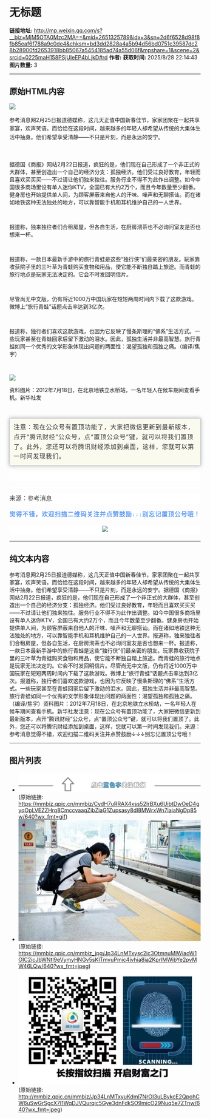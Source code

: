 # 无标题

**链接地址:** http://mp.weixin.qq.com/s?__biz=MjM5OTA0Mzc2MA==&mid=2651325789&idx=3&sn=2d6f6528d98f8fb85eaf6f788a9c0de4&chksm=bd3dd2828a4a5b94d56bd0751c39587dc28b28900fd2653918bb85067a5454185ad74a55d06f&mpshare=1&scene=2&srcid=0225maH158PSjUleEP4bLjkD#rd
**作者:** 
**获取时间:** 2025/8/28 22:14:43
**图片数量:** 3

---

## 原始HTML内容

<p><img class="__bg_gif" data-ratio="0.10625" data-src="https://mmbiz.qpic.cn/mmbiz/CydH7uRRAX4xss52IrBXu6UibtDwOeD4gyqOpLVEZZHrq8CmccvaaqZibZiaG1Zupsasy8dI8MWrxWn7iaiaNgDp85w/640?wx_fmt=gif" data-type="gif" data-w="640" style="color: rgb(62, 62, 62);font-size: 16px;line-height: 25.6px;white-space: normal;text-align: center;box-sizing: border-box !important;word-wrap: break-word !important;overflow-wrap: break-word !important;visibility: visible !important;width: auto !important;background-color: rgb(255, 255, 255);" width="auto" src="./images/image_1.jpg"></p><p><span style="line-height: 1.6;">参考消息网2月25日报道德媒称，这几天正值中国新春佳节，家家团聚在一起共享家宴，欢声笑语。而恰恰在这段时间，越来越多的年轻人却希望从传统的大集体生活中抽身。他们希望享受清静——不只是片刻，而是永远的安宁。</span><br></p><p><span style="line-height: 1.6;"><br></span></p><p>据德国《商报》网站2月22日报道，疯狂的是，他们现在自己形成了一个非正式的大群体，甚至创造出一个自己的经济分支：孤独经济。他们受过良好教育，年轻而且喜欢买买买——不过请让他们独来独往。服务行业不得不为此作出调整。如今中国很多商场里设有单人迷你KTV，全国已有大约2万个，而且今年数量至少翻番。健身房也开始提供单人间，为顾客屏蔽来自他人的汗味、噪声和无聊搭讪。而在诸如地铁这种无法独处的地方，可以靠智能手机和耳机维护自己的一人世界。</p><p><br></p><p>报道称，独来独往者们合租房屋，但各自生活，在厨房沏茶也不必询问室友是否也想来一杯。</p><p><br></p><p>报道称，一款日本最新手游中的旅行青蛙是这些“独行侠”们最亲密的朋友。玩家靠收获院子里的三叶草为青蛙购买食物和用品，使它能不断独自踏上旅途。而青蛙的旅行地点是玩家无法决定的。它会不时发回明信片。</p><p><br></p><p>尽管尚无中文版，仍有将近1000万中国玩家在短短两周时间内下载了这款游戏。微博上“旅行青蛙”话题点击率达到3亿次。</p><p><br></p><p>报道称，独行者们喜欢这款游戏，也因为它反映了慢条斯理的“佛系”生活方式。一些玩家甚至在青蛙回家后留下激动的泪水。因此，孤独生活并非最高智慧。旅行青蛙如同一个优秀的文学形象体现出问题的两面性：渴望孤独和孤独之痛。（编译/焦宇）</p><p><br></p><p><img class="_2pXgak5v8oUN3AADfbu6QU" data-ratio="0.666" data-src="https://mmbiz.qpic.cn/mmbiz_jpg/Jp34LnMTxysc2ic3OtmnuMIWiaoW1OIC2icJbWNtl9eVymyHNGv5sKITmvuPmic4jvhia8ia2KprlMWibYe2pvMW46LQw/640?wx_fmt=jpeg" data-type="jpeg" data-w="500" style="-webkit-tap-highlight-color: transparent;border: 0px;width: 680px;display: block;" src="./images/image_2.jpg"></p><p><span style="font-size: 14px;">资料图片：2012年7月18日，在北京地铁立水桥站，一名年轻人在候车期间查看手机。新华社发</span></p><p><br></p><section style="max-width: 100%;box-sizing: border-box;color: rgb(62, 62, 62);font-size: 16px;line-height: 25.6px;white-space: normal;letter-spacing: 1px;word-wrap: break-word !important;overflow-wrap: break-word !important;background-color: rgb(255, 255, 255);"><section style="padding: 10px;max-width: 100%;box-sizing: border-box;border: 1px solid rgb(192, 200, 209);width: 555.55px;display: inline-block;box-shadow: rgb(170, 170, 170) 0px 0px 10px;word-wrap: break-word !important;overflow-wrap: break-word !important;background-color: rgb(250, 250, 239);"><section style="max-width: 100%;box-sizing: border-box;word-wrap: break-word !important;overflow-wrap: break-word !important;"><section style="max-width: 100%;box-sizing: border-box;word-wrap: break-word !important;overflow-wrap: break-word !important;"><section style="max-width: 100%;box-sizing: border-box;color: rgb(51, 51, 51);word-wrap: break-word !important;overflow-wrap: break-word !important;"><section style="max-width: 100%;box-sizing: border-box;word-wrap: break-word !important;overflow-wrap: break-word !important;"><span style="max-width: 100%;box-sizing: border-box !important;word-wrap: break-word !important;overflow-wrap: break-word !important;">注意：现在公众号有置顶功能了，大家把微信更新到最新版本，点开“腾讯财经”公众号，点“置顶公众号”键，就可以将我们置顶了。此外，您还可以将腾讯财经添加到桌面，这样，您就可以第一时间发现我们。</span></section></section></section></section></section></section><p style="max-width: 100%;min-height: 1em;color: rgb(62, 62, 62);font-size: 16px;line-height: 25.6px;white-space: normal;box-sizing: border-box !important;word-wrap: break-word !important;background-color: rgb(255, 255, 255);"><br style="max-width: 100%;box-sizing: border-box !important;word-wrap: break-word !important;"></p><hr style="max-width: 100%;color: rgb(62, 62, 62);font-size: 16px;line-height: 25.6px;white-space: normal;letter-spacing: 1px;box-sizing: border-box !important;word-wrap: break-word !important;overflow-wrap: break-word !important;background-color: rgb(255, 255, 255);"><p style="max-width: 100%;min-height: 1em;color: rgb(62, 62, 62);font-size: 16px;line-height: 25.6px;white-space: normal;box-sizing: border-box !important;word-wrap: break-word !important;background-color: rgb(255, 255, 255);">来源：<span style="line-height: 25.6px;">参考消息</span></p><p style="max-width: 100%;min-height: 1em;color: rgb(62, 62, 62);font-size: 16px;line-height: 25.6px;white-space: normal;letter-spacing: 1px;font-family: 微软雅黑;box-sizing: border-box !important;word-wrap: break-word !important;overflow-wrap: break-word !important;background-color: rgb(255, 255, 255);"><strong style="max-width: 100%;color: rgb(84, 141, 212);box-sizing: border-box !important;word-wrap: break-word !important;overflow-wrap: break-word !important;"><strong style="max-width: 100%;box-sizing: border-box !important;word-wrap: break-word !important;overflow-wrap: break-word !important;"><span style="max-width: 100%;color: rgb(95, 156, 239);font-size: 18px;box-sizing: border-box !important;word-wrap: break-word !important;overflow-wrap: break-word !important;"><strong style="max-width: 100%;box-sizing: border-box !important;word-wrap: break-word !important;overflow-wrap: break-word !important;"><strong style="max-width: 100%;color: rgb(84, 141, 212);box-sizing: border-box !important;word-wrap: break-word !important;overflow-wrap: break-word !important;"><strong style="max-width: 100%;box-sizing: border-box !important;word-wrap: break-word !important;overflow-wrap: break-word !important;"><span style="max-width: 100%;color: rgb(95, 156, 239);box-sizing: border-box !important;word-wrap: break-word !important;overflow-wrap: break-word !important;"><strong style="max-width: 100%;box-sizing: border-box !important;word-wrap: break-word !important;overflow-wrap: break-word !important;"><strong style="max-width: 100%;color: rgb(84, 141, 212);box-sizing: border-box !important;word-wrap: break-word !important;overflow-wrap: break-word !important;"><strong style="max-width: 100%;box-sizing: border-box !important;word-wrap: break-word !important;overflow-wrap: break-word !important;"><span style="max-width: 100%;color: rgb(95, 156, 239);box-sizing: border-box !important;word-wrap: break-word !important;overflow-wrap: break-word !important;"><strong style="max-width: 100%;box-sizing: border-box !important;word-wrap: break-word !important;overflow-wrap: break-word !important;"></strong></span></strong></strong></strong></span></strong></strong></strong></span></strong></strong><span style="max-width: 100%;box-sizing: border-box !important;word-wrap: break-word !important;overflow-wrap: break-word !important;"><strong style="max-width: 100%;color: rgb(84, 141, 212);box-sizing: border-box !important;word-wrap: break-word !important;overflow-wrap: break-word !important;"><span style="max-width: 100%;color: rgb(95, 156, 239);box-sizing: border-box !important;word-wrap: break-word !important;overflow-wrap: break-word !important;"></span><strong style="max-width: 100%;box-sizing: border-box !important;word-wrap: break-word !important;overflow-wrap: break-word !important;"><span style="max-width: 100%;color: rgb(95, 156, 239);box-sizing: border-box !important;word-wrap: break-word !important;overflow-wrap: break-word !important;">觉得不错，欢迎扫描二维码关注并点赞鼓励↓↓↓</span></strong></strong></span><strong style="max-width: 100%;color: rgb(84, 141, 212);line-height: 25.6px;box-sizing: border-box !important;word-wrap: break-word !important;overflow-wrap: break-word !important;"><strong style="max-width: 100%;box-sizing: border-box !important;word-wrap: break-word !important;overflow-wrap: break-word !important;"><span style="max-width: 100%;color: rgb(95, 156, 239);box-sizing: border-box !important;word-wrap: break-word !important;overflow-wrap: break-word !important;">别忘记置顶公号哦！</span></strong></strong></p><p style="max-width: 100%;min-height: 1em;color: rgb(62, 62, 62);font-size: 16px;line-height: 25.6px;white-space: normal;text-align: center;box-sizing: border-box !important;word-wrap: break-word !important;overflow-wrap: break-word !important;background-color: rgb(255, 255, 255);"><img class="" data-ratio="0.634" data-s="300,640" data-src="http://mmbiz.qpic.cn/mmbiz/Jp34LnMTxyuKdml7NrOI3uLBykcE2QpohCW6uSwGrSgcX7I1WqDJVQurqic5Gye3dnFdkSO9micO29Nuq5e7ZTnw/640?wx_fmt=jpeg" data-type="jpeg" data-w="500" style="color: rgb(89, 89, 89);font-size: 12px;line-height: 25px;box-sizing: border-box !important;word-wrap: break-word !important;overflow-wrap: break-word !important;visibility: visible !important;width: auto !important;" width="auto" src="./images/image_3.jpg"></p>

---

## 纯文本内容

参考消息网2月25日报道德媒称，这几天正值中国新春佳节，家家团聚在一起共享家宴，欢声笑语。而恰恰在这段时间，越来越多的年轻人却希望从传统的大集体生活中抽身。他们希望享受清静——不只是片刻，而是永远的安宁。据德国《商报》网站2月22日报道，疯狂的是，他们现在自己形成了一个非正式的大群体，甚至创造出一个自己的经济分支：孤独经济。他们受过良好教育，年轻而且喜欢买买买——不过请让他们独来独往。服务行业不得不为此作出调整。如今中国很多商场里设有单人迷你KTV，全国已有大约2万个，而且今年数量至少翻番。健身房也开始提供单人间，为顾客屏蔽来自他人的汗味、噪声和无聊搭讪。而在诸如地铁这种无法独处的地方，可以靠智能手机和耳机维护自己的一人世界。报道称，独来独往者们合租房屋，但各自生活，在厨房沏茶也不必询问室友是否也想来一杯。报道称，一款日本最新手游中的旅行青蛙是这些“独行侠”们最亲密的朋友。玩家靠收获院子里的三叶草为青蛙购买食物和用品，使它能不断独自踏上旅途。而青蛙的旅行地点是玩家无法决定的。它会不时发回明信片。尽管尚无中文版，仍有将近1000万中国玩家在短短两周时间内下载了这款游戏。微博上“旅行青蛙”话题点击率达到3亿次。报道称，独行者们喜欢这款游戏，也因为它反映了慢条斯理的“佛系”生活方式。一些玩家甚至在青蛙回家后留下激动的泪水。因此，孤独生活并非最高智慧。旅行青蛙如同一个优秀的文学形象体现出问题的两面性：渴望孤独和孤独之痛。（编译/焦宇）资料图片：2012年7月18日，在北京地铁立水桥站，一名年轻人在候车期间查看手机。新华社发注意：现在公众号有置顶功能了，大家把微信更新到最新版本，点开“腾讯财经”公众号，点“置顶公众号”键，就可以将我们置顶了。此外，您还可以将腾讯财经添加到桌面，这样，您就可以第一时间发现我们。来源：参考消息觉得不错，欢迎扫描二维码关注并点赞鼓励↓↓↓别忘记置顶公号哦！

---

## 图片列表

- ![](./images/image_1.jpg) (原始链接: https://mmbiz.qpic.cn/mmbiz/CydH7uRRAX4xss52IrBXu6UibtDwOeD4gyqOpLVEZZHrq8CmccvaaqZibZiaG1Zupsasy8dI8MWrxWn7iaiaNgDp85w/640?wx_fmt=gif)
- ![](./images/image_2.jpg) (原始链接: https://mmbiz.qpic.cn/mmbiz_jpg/Jp34LnMTxysc2ic3OtmnuMIWiaoW1OIC2icJbWNtl9eVymyHNGv5sKITmvuPmic4jvhia8ia2KprlMWibYe2pvMW46LQw/640?wx_fmt=jpeg)
- ![](./images/image_3.jpg) (原始链接: http://mmbiz.qpic.cn/mmbiz/Jp34LnMTxyuKdml7NrOI3uLBykcE2QpohCW6uSwGrSgcX7I1WqDJVQurqic5Gye3dnFdkSO9micO29Nuq5e7ZTnw/640?wx_fmt=jpeg)
